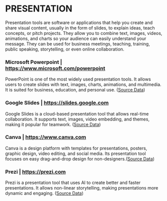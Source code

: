 # PRESENTATION 
Presentation tools are software or applications that help you create and share visual content, usually in the form of slides, to explain ideas, teach concepts, or pitch projects. They allow you to combine text, images, videos, animations, and charts so your audience can easily understand your message. They can be used for business meetings, teaching, training, public speaking, storytelling, or even online collaboration.


### Microsoft Powerpoint | https://www.microsoft.com/powerpoint
PowerPoint is one of the most widely used presentation tools. It allows users to create slides with text, images, charts, animations, and multimedia. It is suited for business, education, and personal use. ([Source Data](https://github.com/Ijeoma-Onwuka/tools-catalog/blob/Ijeoma-Onwuka-patch-2/data/microsoft.com.powerpoint.json))

### Google Slides | https://slides.google.com
Google Slides is a cloud-based presentation tool that allows real-time collaboration. It supports text, images, video embedding, and themes, making it popular for teamwork. ([Source Data](https://github.com/Ijeoma-Onwuka/tools-catalog/blob/Ijeoma-Onwuka-patch-2/data/slides.google.com.json))

### Canva | https://www.canva.com
Canva is a design platform with templates for presentations, posters, graphic design, video editing, and social media. Its presentation tool focuses on easy drag-and-drop design for non-designers.([Source Data](https://github.com/Ijeoma-Onwuka/tools-catalog/blob/Ijeoma-Onwuka-patch-2/data/canva.com.json))

### Prezi | https://prezi.com
Prezi is a presentation tool that uses AI to create better and faster presentations. It allows non-linear storytelling, making presentations more dynamic and engaging. ([Source Data](https://github.com/Ijeoma-Onwuka/tools-catalog/blob/Ijeoma-Onwuka-patch-2/data/prezi.com.json))
